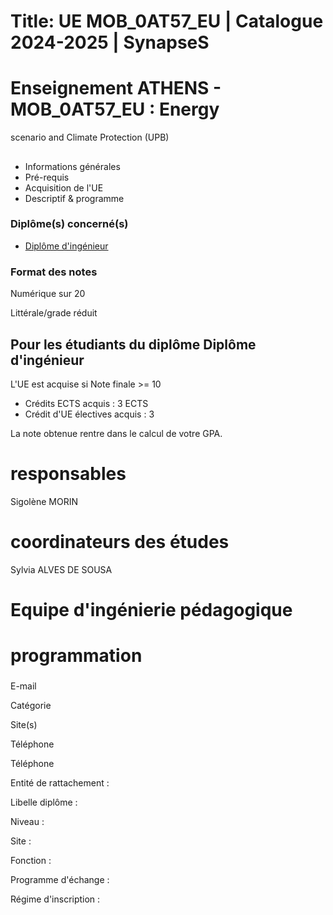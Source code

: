 # Title: UE MOB_0AT57_EU | Catalogue 2024-2025 | SynapseS

#  [ ](/catalogue/2024-2025) Enseignement ATHENS \- MOB_0AT57_EU : Energy
scenario and Climate Protection (UPB)

##

  * Informations générales
  * Pré-requis
  * Acquisition de l'UE
  * Descriptif & programme

### Diplôme(s) concerné(s)

  * [Diplôme d'ingénieur](/catalogue/2024-2025/diplome/4/ING-diplome-d-ingenieur)

### Format des notes

Numérique sur 20

Littérale/grade réduit

## Pour les étudiants du diplôme Diplôme d'ingénieur

L'UE est acquise si Note finale >= 10

  * Crédits ECTS acquis : 3 ECTS
  * Crédit d'UE électives acquis : 3

La note obtenue rentre dans le calcul de votre GPA.

# responsables

Sigolène MORIN

# coordinateurs des études

Sylvia ALVES DE SOUSA

# Equipe d'ingénierie pédagogique

# programmation

###

E-mail

Catégorie

Site(s)

Téléphone

Téléphone

Entité de rattachement :

Libelle diplôme :

Niveau :

Site :

Fonction :

Programme d'échange :

Régime d'inscription :


